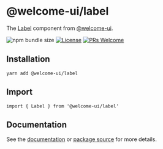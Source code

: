 # @welcome-ui/label

The [Label](https://welcome-ui.com/components/label) component from [@welcome-ui](https://welcome-ui.com).

![npm bundle size](https://img.shields.io/bundlephobia/minzip/@welcome-ui/label) [![License](https://img.shields.io/npm/l/welcome-ui.svg)](https://github.com/WTTJ/welcome-ui/blob/main/LICENSE) [![PRs Welcome](https://img.shields.io/badge/PRs-welcome-mediumspringgreen.svg)](ttps://github.com/WTTJ/welcome-ui/blob/main/CONTRIBUTING.mdx)

## Installation

    yarn add @welcome-ui/label

## Import

    import { Label } from '@welcome-ui/label'

## Documentation

See the [documentation](https://welcome-ui.com/components/label) or [package source](https://github.com/WTTJ/welcome-ui/tree/main/packages/Label) for more details.
